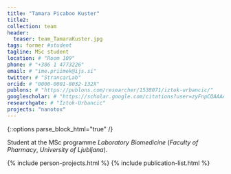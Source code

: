 ```yaml
---
title: "Tamara Picaboo Kuster"
title2: 
collection: team
header:
  teaser: team_TamaraKuster.jpg 
tags: former #student
tagline: MSc student
location: # "Room 109"
phone: # "+386 1 4773226"
email: # "ime.priimek@ijs.si"
twitter: # "StrancarLab"
orcid: # "0000-0001-8032-132X"
publons: # "https://publons.com/researcher/1538071/iztok-urbancic/"
googlescholar: # "https://scholar.google.com/citations?user=zyFnpCQAAAAJ"
researchgate: # "Iztok-Urbancic"
projects: "nanotox"
---
```


{::options parse_block_html="true" /}

Student at the MSc programme *Laboratory Biomedicine* (*Faculty of Pharmacy*, *University of Ljubljana*).

{% include person-projects.html %}
{% include publication-list.html %}